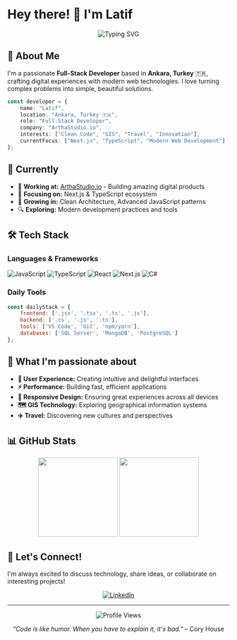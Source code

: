 # Hey there! 👋 I'm Latif

<div align="center">
  <img src="https://readme-typing-svg.herokuapp.com?font=Fira+Code&pause=1000&color=2E96FF&width=435&lines=Full-Stack+Developer;JavaScript+Enthusiast;Clean+Code+Advocate;Always+Learning" alt="Typing SVG" />
</div>

## 🚀 About Me

I'm a passionate **Full-Stack Developer** based in **Ankara, Turkey** 🇹🇷, crafting digital experiences with modern web technologies. I love turning complex problems into simple, beautiful solutions.

```typescript
const developer = {
    name: "Latif",
    location: "Ankara, Turkey 🇹🇷",
    role: "Full-Stack Developer",
    company: "ArthaStudio.io",
    interests: ["Clean Code", "GIS", "Travel", "Innovation"],
    currentFocus: ["Next.js", "TypeScript", "Modern Web Development"]
};
```

## 💼 Currently

- 🏢 **Working at:** [ArthaStudio.io](https://arthastudio.io) - Building amazing digital products
- 🎯 **Focusing on:** Next.js & TypeScript ecosystem
- 🌱 **Growing in:** Clean Architecture, Advanced JavaScript patterns
- 🔍 **Exploring:** Modern development practices and tools

## 🛠️ Tech Stack

### Languages & Frameworks
![JavaScript](https://img.shields.io/badge/-JavaScript-F7DF1E?style=flat-square&logo=javascript&logoColor=black)
![TypeScript](https://img.shields.io/badge/-TypeScript-3178C6?style=flat-square&logo=typescript&logoColor=white)
![React](https://img.shields.io/badge/-React-61DAFB?style=flat-square&logo=react&logoColor=black)
![Next.js](https://img.shields.io/badge/-Next.js-000000?style=flat-square&logo=next.js&logoColor=white)
![C#](https://img.shields.io/badge/-C%23-239120?style=flat-square&logo=c-sharp&logoColor=white)

### Daily Tools
```javascript
const dailyStack = {
    frontend: ['.jsx', '.tsx', '.ts', '.js'],
    backend: ['.cs', '.js', '.ts'],
    tools: ['VS Code', 'Git', 'npm/yarn'],
    databases: ['SQL Server', 'MongoDB', 'PostgreSQL']
};
```

## 🌟 What I'm passionate about

- **🎨 User Experience:** Creating intuitive and delightful interfaces
- **⚡ Performance:** Building fast, efficient applications
- **📱 Responsive Design:** Ensuring great experiences across all devices
- **🗺️ GIS Technology:** Exploring geographical information systems
- **✈️ Travel:** Discovering new cultures and perspectives

## 📊 GitHub Stats

<div align="center">
  <img height="180em" src="https://github-readme-stats.vercel.app/api?username=yourusername&show_icons=true&theme=tokyonight&include_all_commits=true&count_private=true"/>
  <img height="180em" src="https://github-readme-stats.vercel.app/api/top-langs/?username=yourusername&layout=compact&langs_count=7&theme=tokyonight"/>
</div>


## 💬 Let's Connect!

I'm always excited to discuss technology, share ideas, or collaborate on interesting projects!

<div align="center">

[![LinkedIn](https://img.shields.io/badge/-LinkedIn-0077B5?style=for-the-badge&logo=linkedin&logoColor=white)](https://www.linkedin.com/in/latif-dogan-topluoglu/)

</div>

---

<div align="center">
  <img src="https://komarev.com/ghpvc/?username=yourusername&color=blueviolet&style=flat-square&label=Profile+Views" alt="Profile Views" />
  
  *"Code is like humor. When you have to explain it, it's bad."* – Cory House
</div>
